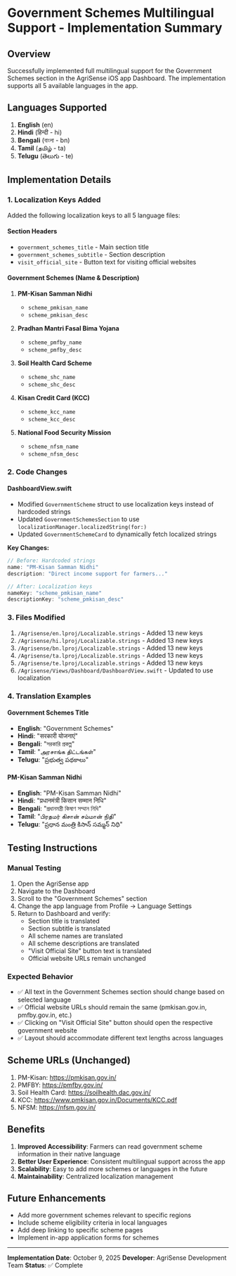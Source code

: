 # Government Schemes Multilingual Support - Implementation Summary

## Overview
Successfully implemented full multilingual support for the Government Schemes section in the AgriSense iOS app Dashboard. The implementation supports all 5 available languages in the app.

## Languages Supported
1. **English** (en)
2. **Hindi** (हिन्दी - hi)
3. **Bengali** (বাংলা - bn)
4. **Tamil** (தமிழ் - ta)
5. **Telugu** (తెలుగు - te)

## Implementation Details

### 1. Localization Keys Added
Added the following localization keys to all 5 language files:

#### Section Headers
- `government_schemes_title` - Main section title
- `government_schemes_subtitle` - Section description
- `visit_official_site` - Button text for visiting official websites

#### Government Schemes (Name & Description)
1. **PM-Kisan Samman Nidhi**
   - `scheme_pmkisan_name`
   - `scheme_pmkisan_desc`

2. **Pradhan Mantri Fasal Bima Yojana**
   - `scheme_pmfby_name`
   - `scheme_pmfby_desc`

3. **Soil Health Card Scheme**
   - `scheme_shc_name`
   - `scheme_shc_desc`

4. **Kisan Credit Card (KCC)**
   - `scheme_kcc_name`
   - `scheme_kcc_desc`

5. **National Food Security Mission**
   - `scheme_nfsm_name`
   - `scheme_nfsm_desc`

### 2. Code Changes

#### DashboardView.swift
- Modified `GovernmentScheme` struct to use localization keys instead of hardcoded strings
- Updated `GovernmentSchemesSection` to use `localizationManager.localizedString(for:)`
- Updated `GovernmentSchemeCard` to dynamically fetch localized strings

**Key Changes:**
```swift
// Before: Hardcoded strings
name: "PM-Kisan Samman Nidhi"
description: "Direct income support for farmers..."

// After: Localization keys
nameKey: "scheme_pmkisan_name"
descriptionKey: "scheme_pmkisan_desc"
```

### 3. Files Modified
1. `/Agrisense/en.lproj/Localizable.strings` - Added 13 new keys
2. `/Agrisense/hi.lproj/Localizable.strings` - Added 13 new keys
3. `/Agrisense/bn.lproj/Localizable.strings` - Added 13 new keys
4. `/Agrisense/ta.lproj/Localizable.strings` - Added 13 new keys
5. `/Agrisense/te.lproj/Localizable.strings` - Added 13 new keys
6. `/Agrisense/Views/Dashboard/DashboardView.swift` - Updated to use localization

### 4. Translation Examples

#### Government Schemes Title
- **English**: "Government Schemes"
- **Hindi**: "सरकारी योजनाएं"
- **Bengali**: "সরকারি প্রকল্প"
- **Tamil**: "அரசாங்க திட்டங்கள்"
- **Telugu**: "ప్రభుత్వ పథకాలు"

#### PM-Kisan Samman Nidhi
- **English**: "PM-Kisan Samman Nidhi"
- **Hindi**: "प्रधानमंत्री किसान सम्मान निधि"
- **Bengali**: "প্রধানমন্ত্রী কিষাণ সম্মান নিধি"
- **Tamil**: "பிரதமர் கிசான் சம்மான் நிதி"
- **Telugu**: "ప్రధాన మంత్రి కిసాన్ సమ్మన్ నిధి"

## Testing Instructions

### Manual Testing
1. Open the AgriSense app
2. Navigate to the Dashboard
3. Scroll to the "Government Schemes" section
4. Change the app language from Profile → Language Settings
5. Return to Dashboard and verify:
   - Section title is translated
   - Section subtitle is translated
   - All scheme names are translated
   - All scheme descriptions are translated
   - "Visit Official Site" button text is translated
   - Official website URLs remain unchanged

### Expected Behavior
- ✅ All text in the Government Schemes section should change based on selected language
- ✅ Official website URLs should remain the same (pmkisan.gov.in, pmfby.gov.in, etc.)
- ✅ Clicking on "Visit Official Site" button should open the respective government website
- ✅ Layout should accommodate different text lengths across languages

## Scheme URLs (Unchanged)
1. PM-Kisan: https://pmkisan.gov.in/
2. PMFBY: https://pmfby.gov.in/
3. Soil Health Card: https://soilhealth.dac.gov.in/
4. KCC: https://www.pmkisan.gov.in/Documents/KCC.pdf
5. NFSM: https://nfsm.gov.in/

## Benefits
1. **Improved Accessibility**: Farmers can read government scheme information in their native language
2. **Better User Experience**: Consistent multilingual support across the app
3. **Scalability**: Easy to add more schemes or languages in the future
4. **Maintainability**: Centralized localization management

## Future Enhancements
- Add more government schemes relevant to specific regions
- Include scheme eligibility criteria in local languages
- Add deep linking to specific scheme pages
- Implement in-app application forms for schemes

---
**Implementation Date**: October 9, 2025
**Developer**: AgriSense Development Team
**Status**: ✅ Complete
